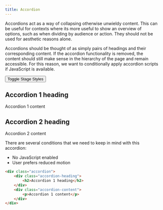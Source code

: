 ```yaml
---
title: Accordion
---
```

Accordions act as a way of collapsing otherwise unwieldy content. This can be useful for contexts where its more useful to show an overview of options, such as when dividing by audience or action. They should not be used for aesthetic reasons alone.

Accordions should be thought of as simply pairs of headings and their corresponding content. If the accordion functionality is removed, the content should still make sense in the hierarchy of the page and remain accessible. For this reason, we want to conditionally apply accordion scripts if JavaScript is available.

<div class="stage">
    <button type="button" class="stage-toggle">Toggle Stage Styles</button>
    <div class="accordion">
        <div class="accordion-heading">
            <h2>Accordion 1 heading</h2>
        </div>
        <div class="accordion-content">
            <p>Accordion 1 content</p>
        </div>
    </div>
    <div class="accordion">
        <div class="accordion-heading">
            <h2>Accordion 2 heading</h2>
        </div>
        <div class="accordion-content">
            <p>Accordion 2 content</p>
        </div>
    </div>
</div>

There are several conditions that we need to keep in mind with this accordion:
- No JavaScript enabled
- User prefers reduced motion

```html
<div class="accordion">
    <div class="accordion-heading">
        <h2>Accordion 1 heading</h2>
    </div>
    <div class="accordion-content">
        <p>Accordion 1 content</p>
    </div>
</div>
```